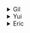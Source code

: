 <details><summary>Gil</summary>
<p>

</p>
</details>


<details><summary>Yui</summary>
<p>

</p>
</details>


<details><summary>Eric</summary>
<p>




## 7. 다익스트라 알고리즘


## 8. 탐욕 알고리즘


## 9. 동적 프로그래밍 